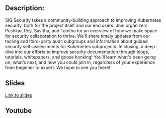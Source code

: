 ## Description:
SIG Security takes a community-building approach to improving Kubernetes security, both for the project itself and our end users. Join organizers Pushkar, Rey, Savitha, and Tabitha for an overview of how we make space for security collaboration to thrive. We'll share timely updates from our tooling and third-party audit subgroups and information about guided security self-assessments for Kubernetes subprojects. In closing, a deep-dive into our efforts to improve security documentation through blogs, tutorials, whitepapers, and goose honking! You'll learn what's been going on, what’s next, and how you could join in, regardless of your experience from beginner to expert. We hope to see you there!

## Slides
[Link to slides](https://github.com/savitharaghunathan/presentations/blob/main/SIG%20Security%20Update:%20We%20Lift%20Together/We_Lift_Together_KubeCon_EU_2022.pdf)

## Youtube 
